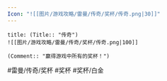```yaml
---
Icon: "![[图片/游戏攻略/雷曼/传奇/奖杯/传奇.png|30]]"
---
```

```ad-common-platinum-trophy
title: (Title:: "传奇")
![[图片/游戏攻略/雷曼/传奇/奖杯/传奇.png|100]]

(Comment:: "赢得游戏中所有的奖杯！")
```

#雷曼/传奇/奖杯 #奖杯 #奖杯/白金
